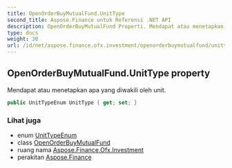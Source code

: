 ```yaml
---
title: OpenOrderBuyMutualFund.UnitType
second_title: Aspose.Finance untuk Referensi .NET API
description: OpenOrderBuyMutualFund Properti. Mendapat atau menetapkan apa yang diwakili oleh unit.
type: docs
weight: 30
url: /id/net/aspose.finance.ofx.investment/openorderbuymutualfund/unittype/
---
```

## OpenOrderBuyMutualFund.UnitType property

Mendapat atau menetapkan apa yang diwakili oleh unit.

```csharp
public UnitTypeEnum UnitType { get; set; }
```

### Lihat juga

* enum [UnitTypeEnum](../../unittypeenum/)
* class [OpenOrderBuyMutualFund](../)
* ruang nama [Aspose.Finance.Ofx.Investment](../../openorderbuymutualfund/)
* perakitan [Aspose.Finance](../../../)


